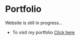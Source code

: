 # Portfolio

Website is still in progress...

- To visit my portfolio [Click here](https://balasaheb078.github.io/portfolio/)

